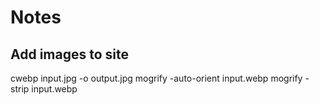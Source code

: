 # Notes

## Add images to site

cwebp input.jpg -o output.jpg
mogrify -auto-orient input.webp
mogrify -strip input.webp
